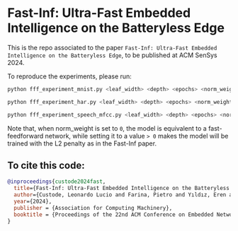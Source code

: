 # Fast-Inf: Ultra-Fast Embedded Intelligence on the Batteryless Edge

This is the repo associated to the paper `Fast-Inf: Ultra-Fast Embedded Intelligence on the Batteryless Edge`, to be published at ACM SenSys 2024.

To reproduce the experiments, please run:
```bash
python fff_experiment_mnist.py <leaf_width> <depth> <epochs> <norm_weight>
```
```bash
python fff_experiment_har.py <leaf_width> <depth> <epochs> <norm_weight>
```
```bash
python fff_experiment_speech_mfcc.py <leaf_width> <depth> <epochs> <norm_weight>
```
Note that, when norm_weight is set to `0`, the model is equivalent to a fast-feedforward network, while setting it to a value `> 0` makes the model will be trained with the L2 penalty as in the Fast-Inf paper. 


## To cite this code:

```bibtex
@inproceedings{custode2024fast,
  title={Fast-Inf: Ultra-Fast Embedded Intelligence on the Batteryless Edge},
  author={Custode, Leonardo Lucio and Farina, Pietro and Yıldız, Eren and Kılıç, Renan Beran and Yıldırım, Kasım Sinan and Iacca, Giovanni},
  year={2024},
  publisher = {Association for Computing Machinery},
  booktitle = {Proceedings of the 22nd ACM Conference on Embedded Networked Sensor Systems},
}
```
